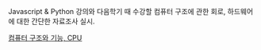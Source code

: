 Javascript & Python 강의와 다음학기 때 수강할 컴퓨터 구조에 관한 회로, 하드웨어에 대한 간단한 자료조사 실시.

[컴퓨터 구조와 기능, CPU](https://velog.io/@ckstn0777/컴퓨터구조-컴퓨터-구조와-기능-CPU)
